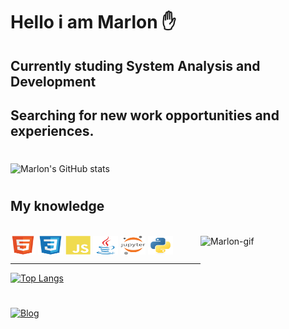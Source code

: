 
# Hello i am Marlon ✋
## Currently studing System Analysis and Development
## Searching for new work opportunities and experiences.
### 
#


![Marlon's GitHub stats](https://github-readme-stats.vercel.app/api?username=MarlonMendesMarcondes&show_icons=true&theme=radical)

#
## My knowledge 
<div style="display: inline_block"><br>  
  <img align="center" alt="Alf-Html5" height="30" width="40" src="https://raw.githubusercontent.com/devicons/devicon/master/icons/html5/html5-original.svg">
  <img align="center" alt="Alf-Css3" height="30" width="40" src="https://raw.githubusercontent.com/devicons/devicon/master/icons/css3/css3-original.svg">
  <img align="center" alt="Marlon-Js" height="30" width="40" src="https://raw.githubusercontent.com/devicons/devicon/master/icons/javascript/javascript-plain.svg">
  <img align="center" alt="Marlon-Java" height="30" width="40" src="https://raw.githubusercontent.com/devicons/devicon/master/icons/java/java-original.svg">
 <img align="center" alt="Marlon-Jupiter" height="30" width="40" src="https://raw.githubusercontent.com/devicons/devicon/master/icons/jupyter/jupyter-original-wordmark.svg">
 <img align="center" alt="Marlon-Python" height="30" width="40" src="https://raw.githubusercontent.com/devicons/devicon/master/icons/python/python-original.svg">
  <img align="right"  alt="Marlon-gif" width="200" height="120" src="https://64.media.tumblr.com/ba114d240ed9d19e927a725cc599b038/tumblr_o8ol0qfp3d1r4gsiio1_1280.gifv">
</div>

---

[![Top Langs](https://github-readme-stats.vercel.app/api/top-langs/?username=MarlonMendesMarcondes&size_weight=0.5&count_weight=0.5)](https://github.com/anuraghazra/github-readme-stats)

#
[![Blog](	https://img.shields.io/badge/LinkedIn-0077B5?style=for-the-badge&logo=linkedin&logoColor=white)](linkedin.com/in/marlon-mendes-marcondes/)
